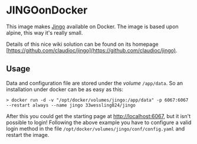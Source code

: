 # JINGOonDocker

This image makes [Jingo](https://github.com/claudioc/jingo) available on Docker.
The image is based upon alpine, this way it's really small.

Details of this nice wiki solution can be found on its homepage [https://github.com/claudioc/jingo](https://github.com/claudioc/jingo).

## Usage
Data and configuration file are stored under the *volume* `/app/data`. So an  installation
under docker can be as easy as this:

```
> docker run -d -v "/opt/docker/volumes/jingo:/app/data" -p 6067:6067 --restart always --name jingo 33wessling824/jingo
```

After this you could get the starting page at [http://localhost:6067](http://localhost:6067),
but it isn't possible to login! Following the above example you have to configure
a valid login method in the file `/opt/docker/volumes/jingo/conf/config.yaml` and
restart the image.
